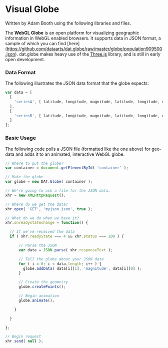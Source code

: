 # Visual Globe

Written by Adam Booth using the following libraries and files.

The **WebGL Globe** is an open platform for visualizing geographic
information in WebGL enabled browsers.
It supports data in JSON format, a sample of which you can find [here]
(https://github.com/dataarts/dat.globe/raw/master/globe/population909500.json). dat.globe makes heavy use of the [Three.js](https://github.com/mrdoob/three.js/)
library, and is still in early open development.


### Data Format ###

The following illustrates the JSON data format that the globe expects:

```javascript
var data = [
  [
    'seriesA', [ latitude, longitude, magnitude, latitude, longitude, magnitude, ... ]
  ],
  [
    'seriesB', [ latitude, longitude, magnitude, latitude, longitude, magnitude, ... ]
  ]
];
```

### Basic Usage ###

The following code polls a JSON file (formatted like the one above)
for geo-data and adds it to an animated, interactive WebGL globe.

```javascript
// Where to put the globe?
var container = document.getElementById( 'container' );

// Make the globe
var globe = new DAT.Globe( container );

// We're going to ask a file for the JSON data.
xhr = new XMLHttpRequest();

// Where do we get the data?
xhr.open( 'GET', 'myjson.json', true );

// What do we do when we have it?
xhr.onreadystatechange = function() {

  // If we've received the data
  if ( xhr.readyState === 4 && xhr.status === 200 ) {

      // Parse the JSON
      var data = JSON.parse( xhr.responseText );

      // Tell the globe about your JSON data
      for ( i = 0; i < data.length; i++ ) {
        globe.addData( data[i][1], 'magnitude', data[i][0] );
      }

      // Create the geometry
      globe.createPoints();

      // Begin animation
      globe.animate();

    }

  }

};

// Begin request
xhr.send( null );
```
